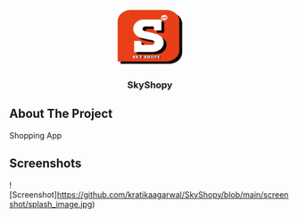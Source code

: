 <p align="center">
  <a href="https://github.com/kratikaagarwal/SkyShop">
    <img src="https://github.com/kratikaagarwal/SkyShopy/blob/main/screenshot/skyshopy.jpg" alt="Logo" width="120" height="100">
  </a>

  <h3 align="center">SkyShopy</h3>

 
## About The Project
Shopping App

## Screenshots

![Screenshot]https://github.com/kratikaagarwal/SkyShopy/blob/main/screenshot/splash_image.jpg)
